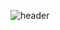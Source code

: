 ![header](https://capsule-render.vercel.app/api?type=waving&color=auto&height=300&section=header&text=박준영의&20사이버%20텃밭&fontSize=90)
